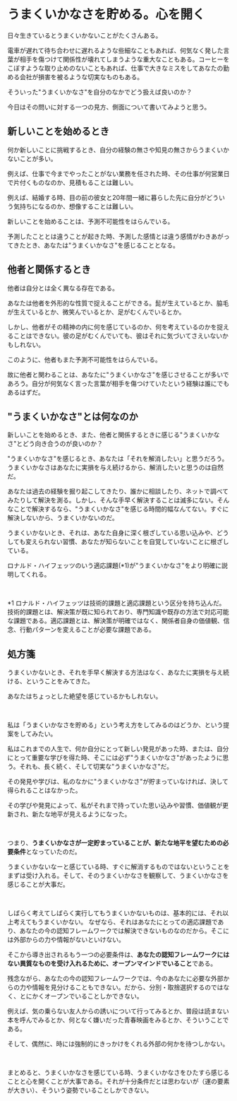 # うまくいかなさを貯める。心を開く

日々生きているとうまくいかないことがたくさんある。

電車が遅れて待ち合わせに遅れるような些細なこともあれば、何気なく発した言葉が相手を傷つけて関係性が壊れてしまうような重大なこともある。コーヒーをこぼすような取り止めのないこともあれば、仕事で大きなミスをしてあなたの勤める会社が損害を被るような切実なものもある。

そういった"うまくいかなさ"を自分のなかでどう扱えば良いのか？

今日はその問いに対する一つの見方、側面について書いてみようと思う。

## 新しいことを始めるとき

何か新しいことに挑戦するとき、自分の経験の無さや知見の無さからうまくいかないことが多い。

例えば、仕事で今までやったことがない業務を任された時、その仕事が何営業日で片付くものなのか、見積もることは難しい。

例えば、結婚する時、目の前の彼女と20年間一緒に暮らした先に自分がどういう気持ちになるのか、想像することは難しい。

新しいことを始めることは、予測不可能性をはらんでいる。

予測したこととは違うことが起きた時、予測した感情とは違う感情がわきあがってきたとき、あなたは"うまくいかなさ"を感じることとなる。

## 他者と関係するとき

他者は自分とは全く異なる存在である。

あなたは他者を外形的な性質で捉えることができる。髭が生えているとか、脇毛が生えているとか、微笑んでいるとか、足がむくんでいるとか。

しかし、他者がその精神の内に何を感じているのか、何を考えているのかを捉えることはできない。彼の足がむくんでいても、彼はそれに気づいてさえいないかもしれない。

このように、他者もまた予測不可能性をはらんでいる。

故に他者と関わることは、あなたに"うまくいかなさ"を感じさせることが多いであろう。自分が何気なく言った言葉が相手を傷つけていたという経験は誰にでもあるはずだ。

## "うまくいかなさ"とは何なのか

新しいことを始めるとき、また、他者と関係するときに感じる"うまくいかなさ"とどう向き合うのが良いのか？

"うまくいかなさ"を感じるとき、あなたは「それを解消したい」と思うだろう。うまくいかなさはあなたに実損を与え続けるから、解消したいと思うのは自然だ。

あなたは過去の経験を掘り起こしてきたり、誰かに相談したり、ネットで調べてみたりして解決を測る。しかし、そんな手早く解決することは滅多にない。そんなことで解決するなら、"うまくいかなさ"を感じる時間的幅なんてない。すぐに解決しないから、うまくいかないのだ。

うまくいかないとき、それは、あなた自身に深く根ざしている思い込みや、どうしても変えられない習慣、あなたが知らないことを自覚していないことに根ざしている。

ロナルド・ハイフェッツのいう適応課題(\*1)が"うまくいかなさ"をより明確に説明してくれる。

&nbsp;

*1 ロナルド・ハイフェッツは技術的課題と適応課題という区分を持ち込んだ。技術的課題とは、解決策が既に知られており、専門知識や既存の方法で対応可能な課題である。適応課題とは、解決策が明確ではなく、関係者自身の価値観、信念、行動パターンを変えることが必要な課題である。

## 処方箋

うまくいかないとき、それを手早く解決する方法はなく、あなたに実損を与え続ける、ということをみてきた。

あなたはちょっとした絶望を感じているかもしれない。

&nbsp;

私は「うまくいかなさを貯める」という考え方をしてみるのはどうか、という提案をしてみたい。

私はこれまでの人生で、何か自分にとって新しい発見があった時、または、自分にとって重要な学びを得た時、そこには必ず"うまくいかなさ"があったように思う。それも、長く続く、そして切実な"うまくいかなさ"だ。

その発見や学びは、私のなかに"うまくいかなさ"が貯まっていなければ、決して得られることはなかった。

その学びや発見によって、私がそれまで持っていた思い込みや習慣、価値観が更新され、新たな地平が見えるようになった。

&nbsp;

つまり、**うまくいかなさが一定貯まっていることが、新たな地平を望むための必要条件**となっていたのだ。

うまくいかないなーと感じている時、すぐに解消するものではないということをまずは受け入れる。そして、そのうまくいかなさを観察して、うまくいかなさを感じることが大事だ。

&nbsp;

しばらく考えてしばらく実行してもうまくいかないものは、基本的には、それ以上考えてもうまくいかない。
なぜなら、それはあなたにとっての適応課題であり、あなたの今の認知フレームワークでは解決できないものなのだから。そこには外部からの力や情報がないといけない。

そこから導き出されるもう一つの必要条件は、**あなたの認知フレームワークにはない異質なものを受け入れるために、オープンマインドでいること**である。

残念ながら、あなたの今の認知フレームワークでは、今のあなたに必要な外部からの力や情報を見分けることもできない。だから、分別・取捨選択するのではなく、とにかくオープンでいることしかできない。

例えば、気の乗らない友人からの誘いについて行ってみるとか、普段は読まない本を呼んでみるとか、何となく嫌いだった青春映画をみるとか、そういうことである。

そして、偶然に、時には強制的にきっかけをくれる外部の何かを待つしかない。

&nbsp;

まとめると、うまくいかなさを感じている時、うまくいかなさをひたすら感じることと心を開くことが大事である。それが十分条件だとは思わないが（運の要素が大きい）、そういう姿勢でいることしかできない。
